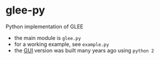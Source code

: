 # glee-py

Python implementation of GLEE

- the main module is `glee.py`
- for a working example, see `example.py`
- the [GUI](GUI/) version was built many years ago using `python 2`
